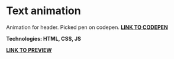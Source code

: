 # Text animation

Animation for header. Picked pen on codepen.
<a href="https://codepen.io/karminkarmen/pen/wrgagz">**LINK TO CODEPEN**</a>

**Technologies: HTML, CSS, JS**

<a href="https://karminkarmen.github.io/header-text-animation/">**LINK TO PREVIEW**</a>
